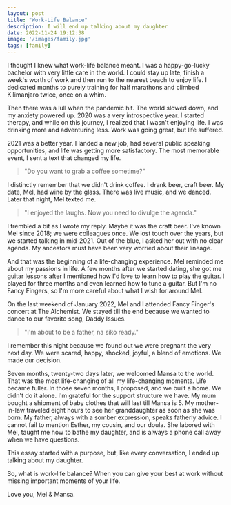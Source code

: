 ```yaml
---
layout: post
title: "Work-Life Balance"
description: I will end up talking about my daughter
date: 2022-11-24 19:12:38
image: '/images/family.jpg'
tags: [family]
---
```


I thought I knew what work-life balance meant. I was a happy-go-lucky bachelor with very little care in the world. I could stay up late, finish a week's worth of work and then run to the nearest beach to enjoy life. I dedicated months to purely training for half marathons and climbed Kilimanjaro twice, once on a whim.

Then there was a lull when the pandemic hit. The world slowed down, and my anxiety powered up. 2020 was a very introspective year. I started therapy, and while on this journey, I realized that I wasn't enjoying life. I was drinking more and adventuring less. Work was going great, but life suffered.

2021 was a better year. I landed a new job, had several public speaking opportunities, and life was getting more satisfactory. The most memorable event, I sent a text that changed my life.

> "Do you want to grab a coffee sometime?"

I distinctly remember that we didn't drink coffee. I drank beer, craft beer. My date, Mel, had wine by the glass. There was live music, and we danced. Later that night, Mel texted me.

> "I enjoyed the laughs. Now you need to divulge the agenda."

I trembled a bit as I wrote my reply. Maybe it was the craft beer. I've known Mel since 2018; we were colleagues once. We lost touch over the years, but we started talking in mid-2021. Out of the blue, I asked her out with no clear agenda. My ancestors must have been very worried about their lineage.

And that was the beginning of a life-changing experience. Mel reminded me about my passions in life. A few months after we started dating, she got me guitar lessons after I mentioned how I'd love to learn how to play the guitar. I played for three months and even learned how to tune a guitar. But I'm no Fancy Fingers, so I'm more careful about what I wish for around Mel. 

On the last weekend of January 2022, Mel and I attended Fancy Finger's concert at The Alchemist. We stayed till the end because we wanted to dance to our favorite song, Daddy Issues.

> "I'm about to be a father, na siko ready."

I remember this night because we found out we were pregnant the very next day. We were scared, happy, shocked, joyful, a blend of emotions. We made our decision.

Seven months, twenty-two days later, we welcomed Mansa to the world. That was the most life-changing of all my life-changing moments. Life became fuller. In those seven months, I proposed, and we built a home. We didn't do it alone. I'm grateful for the support structure we have. My mum bought a shipment of baby clothes that will last till Mansa is 5. My mother-in-law traveled eight hours to see her granddaughter as soon as she was born. My father, always with a somber expression, speaks fatherly advice. I cannot fail to mention Esther, my cousin, and our doula. She labored with Mel, taught me how to bathe my daughter, and is always a phone call away when we have questions.

This essay started with a purpose, but, like every conversation, I ended up talking about my daughter. 

So, what is work-life balance? When you can give your best at work without missing important moments of your life.

Love you, Mel & Mansa.